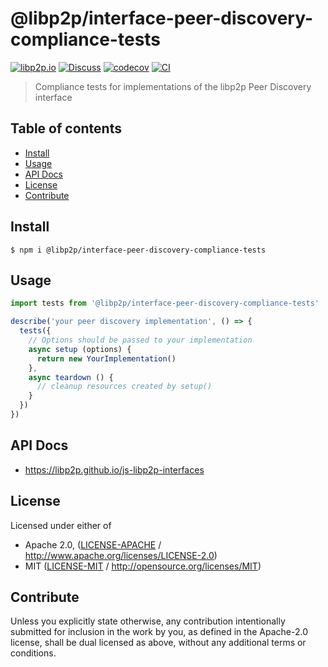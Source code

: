 # @libp2p/interface-peer-discovery-compliance-tests <!-- omit in toc -->

[![libp2p.io](https://img.shields.io/badge/project-libp2p-yellow.svg?style=flat-square)](http://libp2p.io/)
[![Discuss](https://img.shields.io/discourse/https/discuss.libp2p.io/posts.svg?style=flat-square)](https://discuss.libp2p.io)
[![codecov](https://img.shields.io/codecov/c/github/libp2p/js-libp2p-interfaces.svg?style=flat-square)](https://codecov.io/gh/libp2p/js-libp2p-interfaces)
[![CI](https://img.shields.io/github/workflow/status/libp2p/js-libp2p-interfaces/test%20&%20maybe%20release/master?style=flat-square)](https://github.com/libp2p/js-libp2p-interfaces/actions/workflows/js-test-and-release.yml)

> Compliance tests for implementations of the libp2p Peer Discovery interface

## Table of contents <!-- omit in toc -->

- [Install](#install)
- [Usage](#usage)
- [API Docs](#api-docs)
- [License](#license)
- [Contribute](#contribute)

## Install

```console
$ npm i @libp2p/interface-peer-discovery-compliance-tests
```

## Usage

```js
import tests from '@libp2p/interface-peer-discovery-compliance-tests'

describe('your peer discovery implementation', () => {
  tests({
    // Options should be passed to your implementation
    async setup (options) {
      return new YourImplementation()
    },
    async teardown () {
      // cleanup resources created by setup()
    }
  })
})
```

## API Docs

- <https://libp2p.github.io/js-libp2p-interfaces>

## License

Licensed under either of

- Apache 2.0, ([LICENSE-APACHE](LICENSE-APACHE) / <http://www.apache.org/licenses/LICENSE-2.0>)
- MIT ([LICENSE-MIT](LICENSE-MIT) / <http://opensource.org/licenses/MIT>)

## Contribute

Unless you explicitly state otherwise, any contribution intentionally submitted for inclusion in the work by you, as defined in the Apache-2.0 license, shall be dual licensed as above, without any additional terms or conditions.
